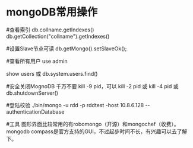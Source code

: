 mongoDB常用操作
================

#查看索引
db.collname.getIndexes()
db.getCollection("collname").getIndexes()

#设置Slave节点可读
db.getMongo().setSlaveOk();

#查看所有用户
use admin

show users
或
db.system.users.find()

#安全关闭MognoDB
千万不要 kill -9 pid，可以 kill -2 pid 或 kill -4 pid 或 db.shutdownServer()

#登陆校验
./bin/mongo -u rdd -p rddtest -host 10.8.6.128 --authenticationDatabase



#工具
图形界面比较常用的有robomongo（开源）和mongochef（收费）。mongodb
compass是官方支持的GUI，不过起步时间不长，有兴趣可以去了解下。
